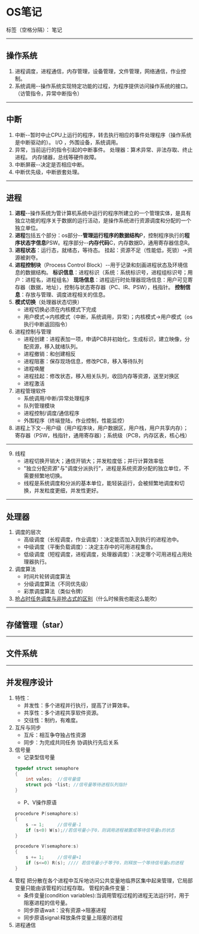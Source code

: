 ﻿# OS笔记

标签（空格分隔）： 笔记

---
## 操作系统
1. 进程调度，进程通信，内存管理，设备管理，文件管理，网络通信，作业控制。  
2. 系统调用--操作系统实现特定功能的过程，为程序提供访问操作系统的接口。（访管指令，异常中断指令）

***
## 中断
1. 中断--暂时中止CPU上运行的程序，转去执行相应的事件处理程序（操作系统是中断驱动的）。
    I/O ，外围设备，系统调用。
2. 异常，当前运行的指令引起的中断事件。
    处理器：算术异常、非法存取、终止进程。
    内存储器，总线等硬件故障。
3. 中断屏蔽--决定是否相应中断。
4. 中断优先级，中断嵌套处理。

***
## 进程
1. **进程**--操作系统为管计算机系统中运行的程序所建立的一个管理实体，是具有独立功能的程序关于数据的运行活动，是操作系统进行资源调度和分配的一个独立单位。
2. **进程**包括五个部分：os部分--**管理运行程序的数据结构**P，控制程序执行的**程序状态字信息**PSW。程序部分--**内存代码**C，内存数据D，通用寄存器信息R。
3. **进程状态**：运行态，就绪态，等待态。
    挂起：资源不足（性能低，死锁）->资源被剥夺。
4. **进程控制块**（Process Control Block）--用于记录和刻画进程状态及环境信息的数据结构。
    **标识信息**：进程标识（系统：系统标识号，进程组标识号；用户：进程名，进程组名）
    **现场信息**：进程运行时处理器现场信息：用户可见寄存器（数据，地址），控制与状态寄存器（PC、IR、PSW），栈指针。
    **控制信息**：存放与管理、调度进程相关的信息。
5. **模式切换**（处理器状态切换）
    * 进程切换必须在内核模式下完成
    * 用户模式->内核模式（中断，系统调用，异常）；内核模式->用户模式（os执行中断返回指令）
6. 进程控制与管理
    * 进程创建：进程表加一项，申请PCB并初始化，生成标识，建立映像，分配资源，移入就绪队列。
    * 进程撤销：和创建相反
    * 进程阻塞：保存现场信息，修改PCB，移入等待队列
    * 进程唤醒
    * 进程挂起：修改状态，移入相关队列，收回内存等资源，送至对换区
    * 进程激活
7. 进程管理软件
    * 系统调用/中断/异常处理程序
    * 队列管理模块
    * 进程控制/调度/通信程序
    * 外围程序（终端登陆，作业控制，性能监控）
8. 进程上下文--用户级（用户程序块，用户数据区，用户栈，用户共享内存）；寄存器（PSW，栈指针，通用寄存器）；系统级（PCB，内存区表，核心栈）
***
9. 线程
    * 进程切换开销大；通信开销大；并发粒度低；并行计算效率低
    * "独立分配资源"与"调度分派执行"，进程是系统资源分配的独立单位，不需要频繁地切换。
    * 线程是系统调度和分派的基本单位，能轻装运行，会被频繁地调度和切换，并发粒度更细，并发性更好。

***
## 处理器
1. 调度的层次
    * 高级调度（长程调度，作业调度）：决定能否加入到执行的进程池中。
    * 中级调度（平衡负载调度）：决定主存中的可用进程集合。
    * 低级调度（短程调度，进程调度，处理器调度）：决定哪个可用进程占用处理器执行。
2. 调度算法
    * 时间片轮转调度算法
    * 分级调度算法（不同优先级）
    * 彩票调度算法（类似令牌）
3. [抢占时任务调度与非抢占式的区别](https://blog.csdn.net/u013176681/article/details/39256191)（什么时候我也能这么能吹）

***
## 存储管理（star）

***
## 文件系统

***
## 并发程序设计
1. 特性：
    * 并发性：多个进程并行执行，提高了计算效率。
    * 共享性：多个进程共享软件资源。
    * 交往性：制约，有难度。
2. 互斥与同步
    * 互斥：相互争夺独占性资源
    * 同步：为完成共同任务 协调执行先后关系
3. 信号量
    * 记录型信号量
    ```c++  
    typedef struct semaphore
    {
        int vales;  //信号量值
        struct pcb *list; //信号量等待进程队列指针
    }
    
    ```
    * P、V操作原语
    ```c++
    procedure P(semaphore:s)
    {
        s -= 1;     //信号量-1
        if (s<0) W(s);//若信号量小于0，则调用进程被置成等待信号量s的状态
    }
    
    procedure V(semaphore:s)
    {
        s += 1;     //信号量+1
        if (s<=0) R(s); //// 若信号量小于等于0，则释放一个等待信号量s的进程
    }
    ```
4. 管程
    把分散在各个进程中互斥地访问公共变量地临界区集中起来管理，它局部变量只能由该管程的过程存取。
    管程的条件变量：
    * 条件变量(condition variables):当调用管程过程的进程无法运行时，用于阻塞进程的信号量。
    * 同步原语wait：没有资源->阻塞进程
    * 同步原语signal:释放条件变量上阻塞的进程
5. 进程通信
    


